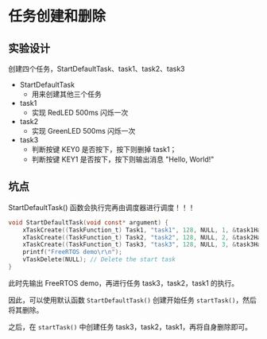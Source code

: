 # 任务创建和删除

## 实验设计
创建四个任务，StartDefaultTask、task1、task2、task3
- StartDefaultTask 
  - 用来创建其他三个任务
- task1 
  - 实现 RedLED 500ms 闪烁一次
- task2 
  - 实现 GreenLED 500ms 闪烁一次
- task3 
  - 判断按键 KEY0 是否按下，按下则删掉 task1；
  - 判断按键 KEY1 是否按下，按下则输出消息 "Hello, World!"

## 坑点

StartDefaultTask() 函数会执行完再由调度器进行调度！！！

```c
void StartDefaultTask(void const* argument) {
    xTaskCreate((TaskFunction_t) Task1, "task1", 128, NULL, 1, &task1Handle);
    xTaskCreate((TaskFunction_t) Task2, "task2", 128, NULL, 2, &task2Handle);
    xTaskCreate((TaskFunction_t) Task3, "task3", 128, NULL, 3, &task3Handle);
    printf("FreeRTOS demo\r\n");
    vTaskDelete(NULL); // Delete the start task
}
```

此时先输出 FreeRTOS demo，再进行任务 task3，task2，task1 的执行。

因此，可以使用默认函数 `StartDefaultTask()` 创建开始任务 `startTask()`，然后将其删除。

之后，在 `startTask()` 中创建任务 task3，task2，task1，再将自身删除即可。

